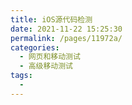 ```yaml
---
title: iOS源代码检测
date: 2021-11-22 15:25:30
permalink: /pages/11972a/
categories:
  - 网页和移动测试
  - 高级移动测试
tags:
  - 
---
```


